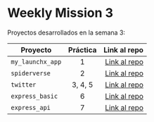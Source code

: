 # Weekly Mission 3

Proyectos desarrollados en la semana 3:

| Proyecto | Práctica | Link al repo |
| ------------- |:-------------:| -----:|
|`my_launchx_app`|1|[Link al repo](https://github.com/ArmandoRuiz13/Creacion-de-proyectos-en-JS)|
|`spiderverse`|2|[Link al repo](https://github.com/ArmandoRuiz13/Dise-o-de-software-con-TDD--Spiderverse-)|
|`twitter`|3, 4, 5|[Link al repo](https://github.com/ArmandoRuiz13/Spring-1-Agregando-modelos--Twitter-)|
|`express_basic`|6|[Link al repo](https://github.com/ArmandoRuiz13/Primer-server-con-express)|
|`express_api`|7|[Link al repo](https://github.com/ArmandoRuiz13/newExpress_-api)|